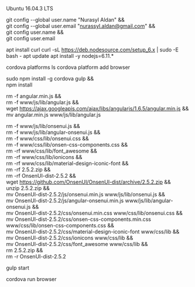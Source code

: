 Ubuntu 16.04.3 LTS

git config --global user.name "Nurasyl Aldan" &&\
git config --global user.email "nurassyl.aldan@gmail.com" &&\
git config user.name &&\
git config user.email

apt install curl
curl -sL https://deb.nodesource.com/setup_6.x | sudo -E bash -
apt update
apt install -y nodejs=6.11.*

cordova platforms ls
cordova platform add browser

sudo npm install -g cordova gulp &&\
npm install

rm -f angular.min.js &&\
rm -f www/js/lib/angular.js &&\
wget https://ajax.googleapis.com/ajax/libs/angularjs/1.6.5/angular.min.js &&\
mv angular.min.js www/js/lib/angular.js

rm -f www/js/lib/onsenui.js &&\
rm -f www/js/lib/angular-onsenui.js &&\
rm -f www/css/lib/onsenui.css &&\
rm -f www/css/lib/onsen-css-components.css &&\
rm -rf www/css/lib/font_awesome &&\
rm -rf www/css/lib/ionicons &&\
rm -rf www/css/lib/material-design-iconic-font &&\
rm -rf 2.5.2.zip &&\
rm -rf OnsenUI-dist-2.5.2 &&\
wget https://github.com/OnsenUI/OnsenUI-dist/archive/2.5.2.zip &&\
unzip 2.5.2.zip &&\
mv OnsenUI-dist-2.5.2/js/onsenui.min.js www/js/lib/onsenui.js &&\
mv OnsenUI-dist-2.5.2/js/angular-onsenui.min.js www/js/lib/angular-onsenui.js &&\
mv OnsenUI-dist-2.5.2/css/onsenui.min.css www/css/lib/onsenui.css &&\
mv OnsenUI-dist-2.5.2/css/onsen-css-components.min.css www/css/lib/onsen-css-components.css &&\
mv OnsenUI-dist-2.5.2/css/material-design-iconic-font www/css/lib &&\
mv OnsenUI-dist-2.5.2/css/ionicons www/css/lib &&\
mv OnsenUI-dist-2.5.2/css/font_awesome www/css/lib &&\
rm 2.5.2.zip &&\
rm -r OnsenUI-dist-2.5.2

gulp start

cordova run browser
